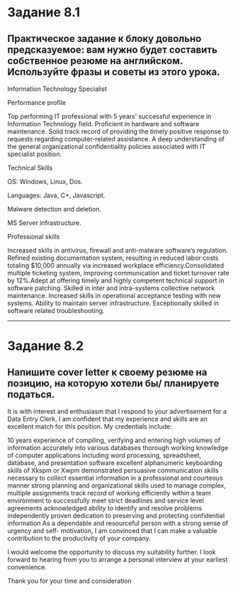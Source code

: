 # Задание 8.1 
## Практическое задание к блоку довольно предсказуемое: вам нужно будет составить собственное резюме на английском. Используйте фразы и советы из этого урока.

Information Technology Specialist

Performance profile

Top performing IT professional with 5 years’ successful experience in Information Technology field. Proficient in hardware and software maintenance. Solid track record of providing the timely positive response to requests regarding computer-related assistance. A deep understanding of the general organizational confidentiality policies associated with IT specialist position.

Technical Skills

OS: Windows, Linux, Dos.

Languages: Java, C+, Javascript.

Malware detection and deletion.

MS Server infrastructure.

Professional skills

Increased skills in antivirus, firewall and anti-malware software’s regulation.
Refined existing documentation system, resulting in reduced labor costs totaling $10,000 annually via increased workplace efficiency.Consolidated multiple ticketing system, improving communication and ticket turnover rate by 12%.Adept at offering timely and highly competent technical support in software patching.
Skilled in inter and intra-systems collective network maintenance.
Increased skills in operational acceptance testing with new systems.
Ability to maintain server infrastructure.
Exceptionally skilled in software related troubleshooting.

-------------------------------------------------------------------

# Задание 8.2
## Напишите cover letter к своему резюме на позицию, на которую хотели бы/ планируете податься.

It is with interest and enthusiasm that I respond to your advertisement for a Data Entry Clerk. I am confident that my experience and skills are an excellent match for this position. My credentials include:

10 years experience of compiling, verifying and entering high volumes of information accurately into various databases
thorough working knowledge of computer applications including word processing, spreadsheet, database, and presentation software
excellent alphanumeric keyboarding skills of  Xkspm or Xwpm
demonstrated persuasive communication skills necessary to collect essential information in a professional and courteous manner
strong planning and organizational skills used to manage complex, multiple assignments
track record of working efficiently within a team environment to successfully meet strict deadlines and service level agreements
acknowledged ability to identify and resolve problems independently
proven dedication to preserving and protecting confidential information
As a dependable and resourceful person with a strong sense of urgency and self- motivation, I am convinced that I can make a valuable contribution to the productivity of your company.

I would welcome the opportunity to discuss my suitability further. I look forward to hearing from you to arrange a personal interview at your earliest convenience.

Thank you for your time and consideration
